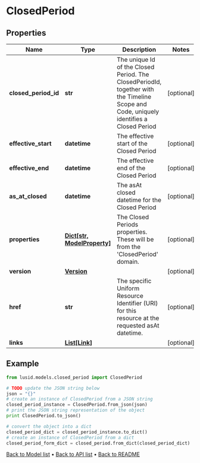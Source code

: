 # ClosedPeriod


## Properties
Name | Type | Description | Notes
------------ | ------------- | ------------- | -------------
**closed_period_id** | **str** | The unique Id of the Closed Period. The ClosedPeriodId, together with the Timeline Scope and Code, uniquely identifies a Closed Period | [optional] 
**effective_start** | **datetime** | The effective start of the Closed Period | [optional] 
**effective_end** | **datetime** | The effective end of the Closed Period | [optional] 
**as_at_closed** | **datetime** | The asAt closed datetime for the Closed Period | [optional] 
**properties** | [**Dict[str, ModelProperty]**](ModelProperty.md) | The Closed Periods properties. These will be from the &#39;ClosedPeriod&#39; domain. | [optional] 
**version** | [**Version**](Version.md) |  | [optional] 
**href** | **str** | The specific Uniform Resource Identifier (URI) for this resource at the requested asAt datetime. | [optional] 
**links** | [**List[Link]**](Link.md) |  | [optional] 

## Example

```python
from lusid.models.closed_period import ClosedPeriod

# TODO update the JSON string below
json = "{}"
# create an instance of ClosedPeriod from a JSON string
closed_period_instance = ClosedPeriod.from_json(json)
# print the JSON string representation of the object
print ClosedPeriod.to_json()

# convert the object into a dict
closed_period_dict = closed_period_instance.to_dict()
# create an instance of ClosedPeriod from a dict
closed_period_form_dict = closed_period.from_dict(closed_period_dict)
```
[Back to Model list](../README.md#documentation-for-models) &#8226; [Back to API list](../README.md#documentation-for-api-endpoints) &#8226; [Back to README](../README.md)


